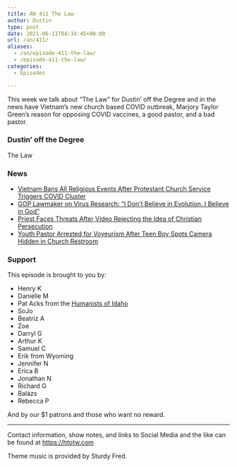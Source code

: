 ```yaml
---
title: AN 411 The Law
author: Dustin
type: post
date: 2021-06-11T04:34:45+00:00
url: /an/411/
aliases:
  - /an/episode-411-the-law/
  - /episode-411-the-law/
categories:
  - Episodes

---
```

<div id="buzzsprout-player-10552698"></div><script src="https://www.buzzsprout.com/1983601/10552698-411-the-law.js?container_id=buzzsprout-player-10552698&player=small" type="text/javascript" charset="utf-8"></script>

This week we talk about &#8220;The Law&#8221; for Dustin&#8217; off the Degree and in the news have Vietnam&#8217;s new church based COVID outbreak, Marjory Taylor Green&#8217;s reason for opposing COVID vaccines, a good pastor, and a bad pastor.

<!--more-->

### Dustin&#8217; off the Degree

The Law

### News

  *  [Vietnam Bans All Religious Events After Protestant Church Service Triggers COVID Cluster][1]
  *  [GOP Lawmaker on Virus&nbsp;Research: &#8220;I Don&#8217;t Believe in Evolution. I Believe in God&#8221;][2]
  *  [Priest Faces Threats After Video Rejecting the Idea of Christian Persecution][3]
  *  [Youth Pastor Arrested for Voyeurism After Teen Boy Spots Camera Hidden in Church Restroom][4]

### Support

This episode is brought to you by:

  * Henry K
  * Danielle M
  * Pat Acks from the [Humanists of Idaho][5]
  * SoJo
  * Beatriz A
  * Zoe
  * Darryl G
  * Arthur K
  * Samuel C
  * Erik from Wyoming
  * Jennifer N
  * Erica B
  * Jonathan N
  * Richard G
  * Balázs
  * Rebecca P

And by our $1 patrons and those who want no reward.

* * *

Contact information, show notes, and links to Social Media and the like can be found at <https://htotw.com>

Theme music is provided by Sturdy Fred.

 [1]: https://www.msn.com/en-us/news/world/vietnam-bans-all-religious-events-after-protestant-church-service-triggers-covid-cluster/ar-AAKHWHH
 [2]: https://friendlyatheist.patheos.com/2021/06/08/gop-lawmaker-on-virus-research-i-dont-believe-in-evolution-i-believe-in-god/
 [3]: https://friendlyatheist.patheos.com/2021/06/08/priest-faces-threats-after-video-rejecting-the-idea-of-christian-persecution/
 [4]: https://www.newsweek.com/youth-pastor-arrested-voyeurism-after-teen-boy-spots-camera-hidden-church-restroom-1598780
 [5]: https://www.humanistsofidaho.org/